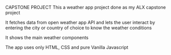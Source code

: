 CAPSTONE PROJECT
This a weather app project done as my ALX capstone project

It fetches data from open weather app API and lets the user interact by entering the city or country of choice to know the weather conditions

It shows the main weather components

The app uses only HTML, CSS and pure Vanilla Javascript

